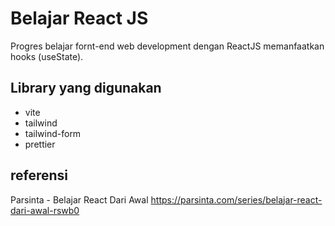 # Belajar React JS
Progres belajar fornt-end web development dengan ReactJS memanfaatkan hooks (useState).

## Library yang digunakan
- vite
- tailwind
- tailwind-form
- prettier

## referensi
Parsinta - Belajar React Dari Awal
https://parsinta.com/series/belajar-react-dari-awal-rswb0
